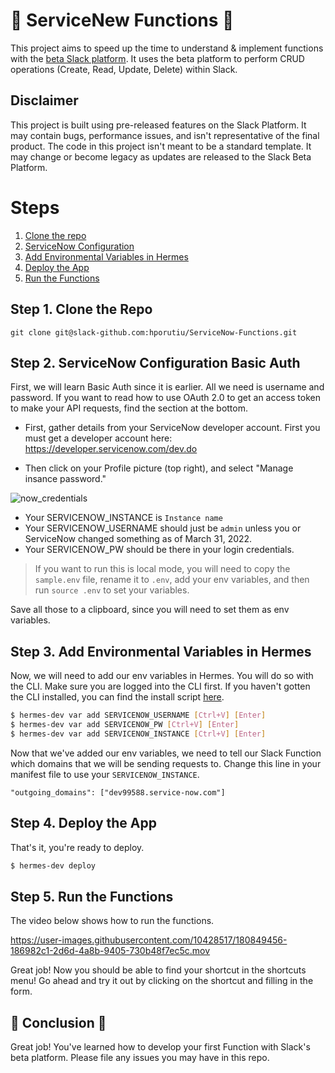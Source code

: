 # 🤖 ServiceNew Functions 🤖

This project aims to speed up the time to understand & implement functions with the [beta Slack platform](https://api.slack.com/future/quickstart). It uses the beta platform to perform CRUD operations (Create, Read, Update, Delete) within Slack. 

## Disclaimer
This project is built using pre-released features on the Slack Platform. It may contain bugs, performance issues, and isn't representative of the final product. The code in this project isn't meant to be a standard template. It may change or become legacy as updates are released to the Slack Beta Platform.

# Steps 
1. [Clone the repo](#step-1-clone-the-repo)
2. [ServiceNow Configuration](#step-2-ServiceNow-configuration-basic-auth)
3. [Add Environmental Variables in Hermes](#step-3-add-environmental-variables-in-hermes)
4. [Deploy the App](#step-4-deploy-the-app)
4. [Run the Functions](#step-4-run-the-functions)

## Step 1. Clone the Repo

```git clone git@slack-github.com:hporutiu/ServiceNow-Functions.git```

## Step 2. ServiceNow Configuration Basic Auth

First, we will learn Basic Auth since it is earlier. All we need is username and password. If you want to read how to use 
OAuth 2.0 to get an access token to make your API requests, find the section at the bottom.

* First, gather details from your ServiceNow developer account. First you must get a developer account here: https://developer.servicenow.com/dev.do

* Then click on your Profile picture (top right), and select "Manage insance password."

![now_credentials](https://media.slack-github.com/user/2212/files/899f8480-b0d8-11ec-8434-13044b9d4ae8)

* Your SERVICENOW_INSTANCE is `Instance name`
* Your SERVICENOW_USERNAME should just be `admin` unless you or ServiceNow changed something as of March 31, 2022.
* Your SERVICENOW_PW should be there in your login credentials.

> If you want to run this is local mode, you will need to copy the `sample.env` file, rename it to `.env`, add your env variables, and then run `source .env` to set your variables. 

Save all those to a clipboard, since you will need to set them as env variables.

## Step 3. Add Environmental Variables in Hermes
Now, we will need to add our env variables in Hermes. You will do so with the CLI. Make sure you are logged into the CLI first. If you haven't gotten the CLI installed, 
you can find the install script [here](https://api.slack.com/future/quickstart).

```bash
$ hermes-dev var add SERVICENOW_USERNAME [Ctrl+V] [Enter]
$ hermes-dev var add SERVICENOW_PW [Ctrl+V] [Enter]
$ hermes-dev var add SERVICENOW_INSTANCE [Ctrl+V] [Enter]
```

Now that we've added our env variables, we need to tell our Slack Function which domains that we will be sending requests to.
Change this line in your manifest file to use your `SERVICENOW_INSTANCE`.

```
"outgoing_domains": ["dev99588.service-now.com"]
```

## Step 4. Deploy the App

That's it, you're ready to deploy.

```bash
$ hermes-dev deploy
```

## Step 5. Run the Functions

The video below shows how to run the functions.

https://user-images.githubusercontent.com/10428517/180849456-186982c1-2d6d-4a8b-9405-730b48f7ec5c.mov

Great job! Now you should be able to find your shortcut in the shortcuts menu! Go ahead and try it out by clicking on the shortcut and filling in the form.

## 🎊 Conclusion 🎊 

Great job! You've learned how to develop your first Function with Slack's beta platform. Please file any issues you may have in this repo.
